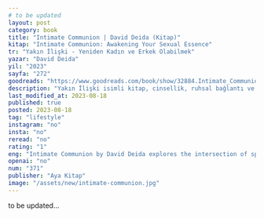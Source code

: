 ```yaml
---
# to be updated
layout: post
category: book
title: "Intimate Communion | David Deida (Kitap)"
kitap: "Intimate Communion: Awakening Your Sexual Essence"
tr: "Yakın İlişki - Yeniden Kadın ve Erkek Olabilmek"
yazar: "David Deida"
yil: "2023"
sayfa: "272"
goodreads: "https://www.goodreads.com/book/show/32884.Intimate_Communion"
description: "Yakın İlişki isimli kitap, cinsellik, ruhsal bağlantı ve kişisel gelişimle ilgili temaları ele almaktadır ve bu kitap özel ilişkilerde, cinsellikte ve ruhsal bağlantıda dinamikleri incelemektedir, ilişkilerde daha derin bağlantılar kurmanın ve aşkta ruhsal boyutları bulmanın yolunu göstermektedir."
last_modified_at: 2023-08-18
published: true
posted: 2023-08-18
tag: "lifestyle"
instagram: "no"
insta: "no"
reread: "no"
rating: "1"
eng: "Intimate Communion by David Deida explores the intersection of spirituality, sexuality, and intimate relationships, offering insights into how to deepen connections and find spiritual dimensions in love."
openai: "no"
num: "371"
publisher: "Aya Kitap"
image: "/assets/new/intimate-communion.jpg"
---
```


to be updated...
